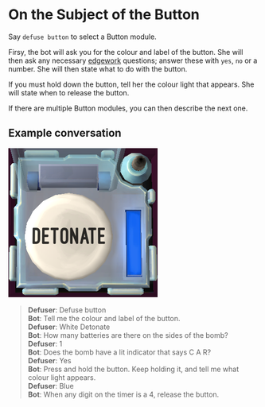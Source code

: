 # On the Subject of the Button

Say `defuse button` to select a Button module.

Firsy, the bot will ask you for the colour and label of the button. She will then ask any necessary [edgework](https://ktane.timwi.de/More/FAQs.html#edgework) questions; answer these with `yes`, `no` or a number. She will then state what to do with the button.

If you must hold down the button, tell her the colour light that appears. She will state when to release the button.

If there are multiple Button modules, you can then describe the next one.

## Example conversation

![Example button](images/examplebutton.png)

>**Defuser**: Defuse button\
>**Bot**: Tell me the colour and label of the button.\
>**Defuser**: White Detonate\
>**Bot**: How many batteries are there on the sides of the bomb?\
>**Defuser**: 1\
>**Bot**: Does the bomb have a lit indicator that says C A R?\
>**Defuser**: Yes\
>**Bot**: Press and hold the button. Keep holding it, and tell me what colour light appears.\
>**Defuser**: Blue\
>**Bot**: When any digit on the timer is a 4, release the button.
